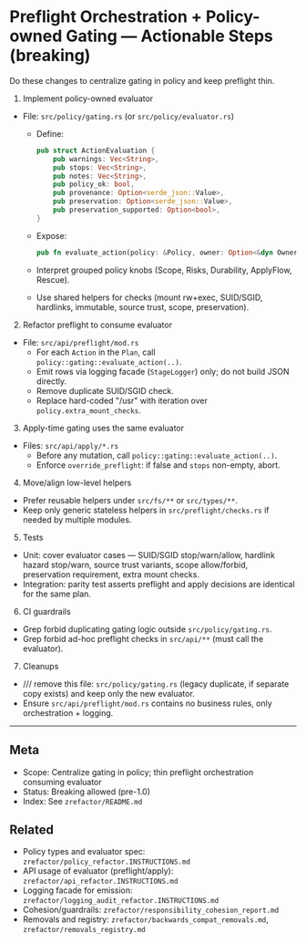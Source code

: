 # Preflight Orchestration + Policy-owned Gating — Actionable Steps (breaking)

Do these changes to centralize gating in policy and keep preflight thin.

1) Implement policy-owned evaluator

- File: `src/policy/gating.rs` (or `src/policy/evaluator.rs`)
  - Define:

    ```rust
    pub struct ActionEvaluation {
        pub warnings: Vec<String>,
        pub stops: Vec<String>,
        pub notes: Vec<String>,
        pub policy_ok: bool,
        pub provenance: Option<serde_json::Value>,
        pub preservation: Option<serde_json::Value>,
        pub preservation_supported: Option<bool>,
    }
    ```

  - Expose:

    ```rust
    pub fn evaluate_action(policy: &Policy, owner: Option<&dyn OwnershipOracle>, act: &Action) -> ActionEvaluation
    ```

  - Interpret grouped policy knobs (Scope, Risks, Durability, ApplyFlow, Rescue).
  - Use shared helpers for checks (mount rw+exec, SUID/SGID, hardlinks, immutable, source trust, scope, preservation).

2) Refactor preflight to consume evaluator

- File: `src/api/preflight/mod.rs`
  - For each `Action` in the `Plan`, call `policy::gating::evaluate_action(..)`.
  - Emit rows via logging facade (`StageLogger`) only; do not build JSON directly.
  - Remove duplicate SUID/SGID check.
  - Replace hard-coded "/usr" with iteration over `policy.extra_mount_checks`.

3) Apply-time gating uses the same evaluator

- Files: `src/api/apply/*.rs`
  - Before any mutation, call `policy::gating::evaluate_action(..)`.
  - Enforce `override_preflight`: if false and `stops` non-empty, abort.

4) Move/align low-level helpers

- Prefer reusable helpers under `src/fs/**` or `src/types/**`.
- Keep only generic stateless helpers in `src/preflight/checks.rs` if needed by multiple modules.

5) Tests

- Unit: cover evaluator cases — SUID/SGID stop/warn/allow, hardlink hazard stop/warn, source trust variants, scope allow/forbid, preservation requirement, extra mount checks.
- Integration: parity test asserts preflight and apply decisions are identical for the same plan.

6) CI guardrails

- Grep forbid duplicating gating logic outside `src/policy/gating.rs`.
- Grep forbid ad-hoc preflight checks in `src/api/**` (must call the evaluator).

7) Cleanups

- /// remove this file: `src/policy/gating.rs` (legacy duplicate, if separate copy exists) and keep only the new evaluator.
- Ensure `src/api/preflight/mod.rs` contains no business rules, only orchestration + logging.

---

## Meta

- Scope: Centralize gating in policy; thin preflight orchestration consuming evaluator
- Status: Breaking allowed (pre-1.0)
- Index: See `zrefactor/README.md`

## Related

- Policy types and evaluator spec: `zrefactor/policy_refactor.INSTRUCTIONS.md`
- API usage of evaluator (preflight/apply): `zrefactor/api_refactor.INSTRUCTIONS.md`
- Logging facade for emission: `zrefactor/logging_audit_refactor.INSTRUCTIONS.md`
- Cohesion/guardrails: `zrefactor/responsibility_cohesion_report.md`
- Removals and registry: `zrefactor/backwards_compat_removals.md`, `zrefactor/removals_registry.md`
